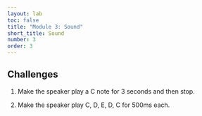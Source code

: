 ```yaml
---
layout: lab
toc: false
title: "Module 3: Sound"
short_title: Sound
number: 3
order: 3
---
```



## Challenges

1. Make the speaker play a C note for 3 seconds and then stop. 

1. Make the speaker play C, D, E, D, C for 500ms each.